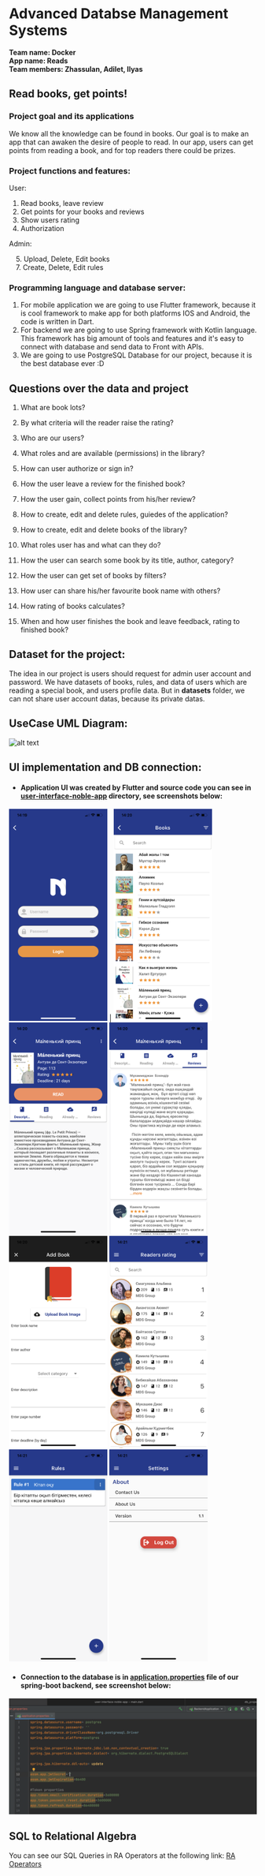 # Advanced Databse Management Systems

**Team name: Docker**  
**App name: Reads**  
**Team members: Zhassulan, Adilet, Ilyas**  

## Read books, get points!

### Project goal and its applications

We know all the knowledge can be found in books. Our goal is to make an app that can awaken the desire of people to read. In our app, users can get points from reading a book, and for top readers there could be prizes.

### Project functions and features:
User: 
  1. Read books, leave review
  2. Get points for your books and reviews
  3. Show users rating
  4. Authorization
  
Admin:  

  &emsp;5. Upload, Delete, Edit books   
  &emsp;7. Create, Delete, Edit rules

### Programming language and database server:
1. For mobile application we are going to use Flutter framework, because it is cool framework to make app for both platforms IOS and Android, the code is written in Dart.
2. For backend we are going to use Spring framework with Kotlin language. This framework has big amount of tools and features and it's easy to connect with database and send data to Front with APIs.
3. We are going to use PostgreSQL Database for our project, because it is the best database ever :D


## Questions over the data and project
1. What are book lots?

2. By what criteria will the reader raise the rating?
 
3. Who are our users?

4. What roles and are available (permissions) in the library?

5. How can user authorize or sign in?
 
6. How the user leave a review for the finished book?
 
7. How the user gain, collect points from his/her review?
 
8. How to create, edit and delete rules, guiedes of the application?
 
9. How to create, edit and delete books of the library?
 
10. What roles user has and what can they do?
 
11. How the user can search some book by its title, author, category?
 
12. How the user can get set of books by filters?
 
13. How user can share his/her favourite book name with others?
 
14. How rating of books calculates?
 
15. When and how user finishes the book and leave feedback, rating to finished book?

## Dataset for the project:
The idea in our project is users should request for admin user account and password. We have datasets of books, rules, and data of users which are reading a special book, and users profile data. But in **datasets** folder, we can not share user account datas, because its private datas. 

 
 ## UseCase UML Diagram:
 
![alt text](https://github.com/suiebay/db_project/blob/main/Docker-UseCase-UML.png)


## UI implementation and DB connection:  

  * #### Application UI was created by Flutter and source code you can see in [user-interface-noble-app](https://github.com/suiebay/db_project/tree/main/user-interface-noble-app) directory, see screenshots below:  

<img src="https://github.com/suiebay/db_project/blob/main/user-interface-screenshots/IMG_3459.PNG" width="200" height="430"> | <img src="https://github.com/suiebay/db_project/blob/main/user-interface-screenshots/IMG_3460.PNG" width="200" height="430">
<img src="https://github.com/suiebay/db_project/blob/main/user-interface-screenshots/IMG_3461.PNG" width="200" height="430">
<img src="https://github.com/suiebay/db_project/blob/main/user-interface-screenshots/IMG_3462.PNG" width="200" height="430"> 
<img src="https://github.com/suiebay/db_project/blob/main/user-interface-screenshots/IMG_3463.PNG" width="200" height="430">
<img src="https://github.com/suiebay/db_project/blob/main/user-interface-screenshots/IMG_3464.PNG" width="200" height="430">
<img src="https://github.com/suiebay/db_project/blob/main/user-interface-screenshots/IMG_3465.PNG" width="200" height="430">
<img src="https://github.com/suiebay/db_project/blob/main/user-interface-screenshots/IMG_3466.PNG" width="200" height="430">  

  * #### Connection to the database is in [application.properties](https://github.com/suiebay/db_project/blob/main/spring-boot-v1-db_project/src/main/resources/application.properties) file of our spring-boot backend, see screenshot below: 

![alt text](https://github.com/suiebay/db_project/blob/main/user-interface-screenshots/DB%20Connection.png)

## SQL to Relational Algebra  

You can see our SQL Queries in RA Operators at the following link: [RA Operators](https://github.com/suiebay/db_project/tree/main/RA%20Operators)
